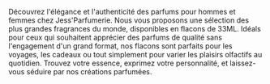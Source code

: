 Découvrez l'élégance et l'authenticité des parfums pour hommes et femmes chez Jess'Parfumerie. Nous vous proposons une sélection des plus grandes fragrances du monde, disponibles en flacons de 33ML. Idéals pour ceux qui souhaitent apprécier des parfums de qualité sans l'engagement d'un grand format, nos flacons sont parfaits pour les voyages, les cadeaux ou tout simplement pour varier les plaisirs olfactifs au quotidien. Trouvez votre essence, exprimez votre personnalité, et laissez-vous séduire par nos créations parfumées.
